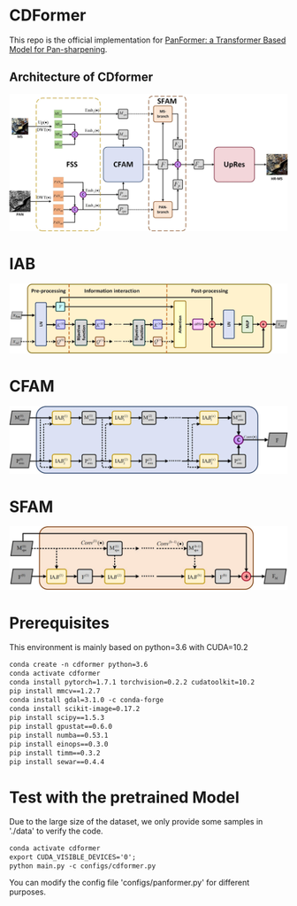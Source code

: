 # CDFormer

This repo is the official implementation for [PanFormer: a Transformer Based Model for Pan-sharpening](https://arxiv.org/pdf/2203.02916). 



## Architecture of CDformer

![CDFormer](.\pic\CDFormer.jpg)



# IAB

![IAB](.\pic\IAB.jpg)



# CFAM

![CFAM](.\pic\CFAM.jpg)



# SFAM

![SFAM](.\pic\SFAM.jpg)



# Prerequisites

This environment is mainly based on python=3.6 with CUDA=10.2

```shell
conda create -n cdformer python=3.6
conda activate cdformer
conda install pytorch=1.7.1 torchvision=0.2.2 cudatoolkit=10.2
pip install mmcv==1.2.7
conda install gdal=3.1.0 -c conda-forge
conda install scikit-image=0.17.2
pip install scipy==1.5.3
pip install gpustat==0.6.0
pip install numba==0.53.1 
pip install einops==0.3.0 
pip install timm==0.3.2
pip install sewar==0.4.4
```



# Test with the pretrained Model

Due to the large size of the dataset, we only provide some samples in './data' to verify the code.

```shell
conda activate cdformer
export CUDA_VISIBLE_DEVICES='0';
python main.py -c configs/cdformer.py
```

You can modify the config file 'configs/panformer.py' for different purposes.
